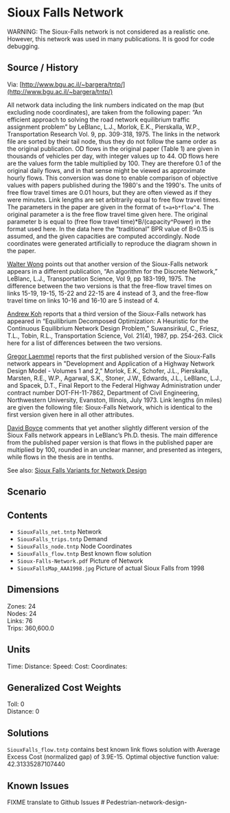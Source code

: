 # Sioux Falls Network


WARNING: The Sioux-Falls network is not considered as a realistic one.  However, this network was used in many publications. It is good for code debugging.

## Source / History

Via: [http://www.bgu.ac.il/~bargera/tntp/](http://www.bgu.ac.il/~bargera/tntp/)

All network data including the link numbers indicated on the map (but excluding node coordinates), are taken from the following paper: “An efficient approach to solving the road network equilibrium traffic assignment problem” by LeBlanc, L.J., Morlok, E.K., Pierskalla, W.P., Transportation Research Vol. 9, pp. 309-318, 1975. The links in the network file are sorted by their tail node, thus they do not follow the same order as the original publication. OD flows in the original paper (Table 1) are given in thousands of vehicles per day, with integer values up to 44. OD flows here are the values form the table multiplied by 100. They are therefore 0.1 of the original daily flows, and in that sense might be viewed as approximate hourly flows. This conversion was done to enable comparison of objective values with papers published during the 1980's and the 1990's. The units of free flow travel times are 0.01 hours, but they are often viewed as if they were minutes. Link lengths are set arbitrarily equal to free flow travel times. The parameters in the paper are given in the format of `t=a+b*flow^4`. The original parameter a is the free flow travel time given here. The original parameter b is equal to (free flow travel time)*B/(capacity^Power) in the format used here. In the data here the “traditional” BPR value of B=0.15 is assumed, and the given capacities are computed accordingly. Node coordinates were generated artificially to reproduce the diagram shown in the paper.

[Walter Wong](mailto://kiwong@mail.nctu.edu.tw) points out that another version of the Sioux-Falls network appears in a different publication, “An algorithm for the Discrete Network,” LeBlanc, L.J., Transportation Science, Vol 9, pp 183-199, 1975. The difference between the two versions is that the free-flow travel times on links 15-19, 19-15, 15-22 and 22-15 are 4 instead of 3, and the free-flow travel time on links 10-16 and 16-10 are 5 instead of 4.
 
[Andrew Koh](mailto://atmkoh@yahoo.co.uk) reports that a third version of the Sioux-Falls network has appeared in “Equilibrium Decomposed Optimization: A Heuristic for the Continuous Equilibrium Network Design Problem,” Suwansirikul, C., Friesz, T.L., Tobin, R.L.,  Transportation Science, Vol. 21(4), 1987, pp. 254-263. Click here for a list of differences  between the two versions.
 
[Gregor Laemmel](mailto://laemmel@vsp.tu-berlin.de) reports that the first published version of the Sioux-Falls network appears in "Development and Application of a Highway Network Design Model - Volumes 1 and 2," Morlok, E.K., Schofer, J.L., Pierskalla, Marsten, R.E., W.P., Agarwal, S.K., Stoner, J.W., Edwards, J.L., LeBlanc, L.J., and Spacek, D.T., Final Report to the Federal Highway Administration under contract number DOT-FH-11-7862, Department of Civil Engineering, Northwestern University, Evanston, Illinois, July 1973. Link lengths (in miles) are given the following file: Sioux-Falls Network, which is identical to the first version given here in all other attributes.
 
[David Boyce](mailto://d-boyce@northwestern.edu) comments that yet another slightly different version of the Sioux Falls network appears in LeBlanc’s Ph.D. thesis. The main difference from the published paper version is that flows in the published paper are multiplied by 100, rounded in an unclear manner, and presented as integers, while flows in the thesis are in tenths.

See also: [Sioux Falls Variants for Network Design](http://www.bgu.ac.il/~bargera/tntp/SiouxFalls_CNDP/SiouxFallsVariantsForNetworkDesign.html)


## Scenario


## Contents

 - `SiouxFalls_net.tntp` Network  
 - `SiouxFalls_trips.tntp` Demand  
 - `SiouxFalls_node.tntp` Node Coordinates   
 - `SiouxFalls_flow.tntp`  Best known flow solution   
 - `Sioux-Falls-Network.pdf` Picture of Network  
 - `SiouxFallsMap_AAA1998.jpg`  Picture of actual Sioux Falls from 1998

## Dimensions  
Zones: 24  
Nodes: 24  
Links: 76  
Trips: 360,600.0  

## Units
Time:
Distance: 
Speed: 
Cost: 
Coordinates: 

## Generalized Cost Weights
Toll: 0  
Distance: 0  

## Solutions

`SiouxFalls_flow.tntp` contains best known link flows solution with Average Excess Cost (normalized gap) of 3.9E-15.  Optimal objective function value: 42.31335287107440

## Known Issues
FIXME translate to Github Issues
#   P e d e s t r i a n - n e t w o r k - d e s i g n -  
 